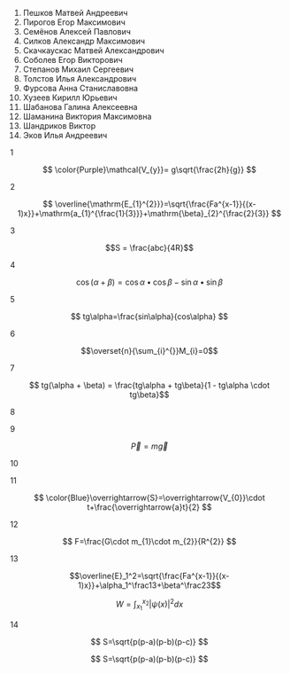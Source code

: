 1. Пешков Матвей Андреевич
2. Пирогов Егор Максимович
3. Семёнов Алексей Павлович
4. Силков Александр Максимович
5. Скачкаускас Матвей Александрович
6. Соболев Егор Викторович
7. Степанов Михаил Сергеевич
8. Толстов Илья Александрович
9. Фурсова Анна Станиславовна
10. Хузеев Кирилл Юрьевич
11. Шабанова Галина Алексеевна
12. Шаманина Виктория Максимовна
13. Шандриков Виктор
14. Эков Илья Андреевич

1


$$ \color{Purple}\mathcal{V_{y}}= g\sqrt{\frac{2h}{g}} $$

2 

$$ \overline{\mathrm{E_{1}^{2}}}=\sqrt{\frac{Fa^{x-1}}{(x-1)x}}+\mathrm{a_{1}^{\frac{1}{3}}}+\mathrm{\beta}_{2}^{\frac{2}{3}} $$




3

$$S = \frac{abc}{4R}$$


4

$$ \cos(\alpha+\beta)=\cos\alpha\bullet \cos\beta-\sin\alpha\bullet \sin\beta $$ 

5

$$ tg\alpha=\frac{sin\alpha}{cos\alpha} $$

6

$$\overset{n}{\sum_{i}^{}}M_{i}=0$$


7

$$ tg(\alpha + \beta) = \frac{tg\alpha + tg\beta}{1 - tg\alpha \cdot tg\beta}$$


8



9 

$$\overrightarrow{P}=m\overrightarrow{g}$$


10



11

$$ \color{Blue}\overrightarrow{S}=\overrightarrow{V_{0}}\cdot t+\frac{\overrightarrow{a}t}{2} $$

12

$$ F=\frac{G\cdot m_{1}\cdot m_{2}}{R^{2}} $$

13  

$$\overline{E}_1^2=\sqrt{\frac{Fa^{x-1}}{(x-1)x}}+\alpha_1^\frac13+\beta^\frac23$$

$$W=\int_{x_{1}}^{x_{2}}{\left| \psi(x) \right|}^{2}dx$$



14 

$$ S=\sqrt{p(p-a)(p-b)(p-c)} $$

$$ S=\sqrt{p(p-a)(p-b)(p-c)} $$



